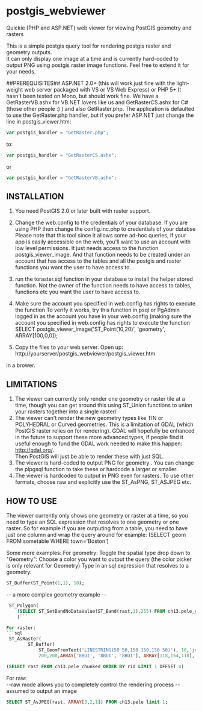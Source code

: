 postgis_webviewer
=================

Quickie (PHP and ASP.NET) web viewer for viewing PostGIS geometry and rasters

This is a simple postgis query tool for rendering postgis raster and geometry outputs.  
It can only display one image at a time and is currently hard-coded to output PNG 
using postgis raster image functions.
Feel free to extend it for your needs.

##PREREQUISITES##
ASP.NET 2.0+ (this will work just fine with the light-weight web server 
packaged with VS or VS Web Express) or PHP 5+
It hasn't been tested on Mono, but should work fine.
We have a GetRasterVB.ashx for VB.NET lovers like us
and GetRasterCS.ashx for C# (those other people :) ) and also GetRaster.php.
The application is defaulted to use the GetRaster.php handler, 
but if you prefer ASP.NET just change the line in postgis_viewer.htm:
```javascript
var postgis_handler = "GetRaster.php";
```
to:
```javascript
var postgis_handler = "GetRasterCS.ashx";
```
or
```javascript
var postgis_handler = "GetRasterVB.ashx";
```

## INSTALLATION ## 
1) You need PostGIS 2.0 or later built with raster support.
2) Change the web.config to the credentials of your database. If you are using PHP then change the config.inc.php to 
credentials of your databse
Please note that this tool since it allows
some ad-hoc queries, if your app is easily accessible on the web, 
you'll want to use 
an account with low level permissions.  It just needs access to the function 
postgis_viewer_image.  And that function needs to be created under an account
that has access to the tables and all the postgis and raster functions you want the user to have access to.

3) run the toraster.sql function in your database to install the 
helper stored function.  Not the owner of the function needs to have access to tables, functions etc you want the user
to have access to.
4) Make sure the account you specified in web.config has rights 
to execute the function
To verify it works, try this function in psql or 
PgAdmin logged in as the account you have in your web.config
(making sure the account you specified in web.config has rights to execute the function
SELECT postgis_viewer_image('ST_Point(10,20)', 'geometry', ARRAY[100,0,0]);
4) Copy the files to your web server.
Open up:
http://yourserver/postgis_webviewer/postgis_viewer.htm

in a brower.

## LIMITATIONS ##
1. The viewer can currently only render one geometry or raster tile at a time,
though you can get around this using ST_Union
functions to union your rasters together into a single raster/
2. The viewer can't render the new geometry types like TIN or POLYHEDRAL
or Curved geometries.
This is a limitation of GDAL (which PostGIS raster relies on for rendering).
GDAL will hopefully be enhanced in the future to support these 
more advanced types, if people find it useful enough to 
fund the GDAL work needed to make this happen: http://gdal.org/.  
Then PostGIS will just be able to render these with just SQL.
3. The viewer is hard-coded to output PNG for geometry .
You can change the plpgsql function to take these 
or hardcode a larger or smaller.
4. The viewer is hardcoded to output in PNG even for rasters. 
To use other formats, choose raw and explicitly use the ST_AsPNG, ST_ASJPEG etc.

## HOW TO USE ##
The viewer currently only shows one geometry or raster at a time, 
so you need to type an SQL expression that resolves to 
one geometry or one raster.  So for example if you are outputing from a table,
you need to have just one column and wrap the query around
for example: (SELECT geom FROM sometable WHERE town='Boston')

Some more examples:
For geometry:
Toggle the spatial type drop down to "Geometry":
Choose a color you want to output the query (the color picker is only relevant for Geometry)
Type in an sql expression that resolves to a geometry.

```sql 
ST_Buffer(ST_Point(1,1), 10);
```

-- a more complex geometry example --
```sql
 ST_Polygon(
    (SELECT ST_SetBandNoDataValue(ST_Band(rast,1),255) FROM ch13.pele_chunked WHERE rid = 1)
    )```

For raster:
```sql
 ST_AsRaster(
		ST_Buffer(
			ST_GeomFromText('LINESTRING(50 50,150 150,150 50)'), 10,'join=bevel'), 
			200,200,ARRAY['8BUI', '8BUI', '8BUI'], ARRAY[118,154,118], ARRAY[0,0,0])
```

```sql
(SELECT rast FROM ch13.pele_chunked ORDER BY rid LIMIT 1 OFFSET 4)
```

For raw:  
--raw mode allows you to completely control the rendering process
-- assumed to output an image

```sql
SELECT ST_AsJPEG(rast, ARRAY[3,2,1]) FROM ch13.pele limit 1;
```

